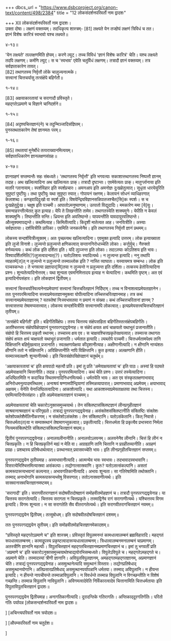 +++
dbcs_url = "https://www.dsbcproject.org/canon-text/content/498/2384"
title = "12 लोकसंदर्शनपरिवर्तो नाम द्वादशः"

+++
XII
लोकसंदर्शनपरिवर्तो नाम द्वादशः।  
उक्ता दोषाः। लक्षणं वक्तव्यम्। तदधिकृत्य शास्त्रम्-
[81] लक्ष्यते येन तज्ज्ञेयं लक्षणं त्रिविधं च तत।  
ज्ञानं विशेषः कारित्रं स्वभावो यश्च लक्ष्यते॥

४-१३॥

'येन लक्ष्यते' तल्लक्षणमिति ज्ञेयम्। करणे ल्युट्। तच्च विविधं 'ज्ञानं विशेषः कारित्रं' चेति। यश्च लक्ष्यते तदपि लक्षणम्। कर्मणि ल्युट्। स च 'स्वभाव' एवेति चतुर्विधं लक्षणम्। तत्रादौ ज्ञानं वक्तव्यम्। तत्र सर्वज्ञताकारेण तावत्।  
[82] तथागतस्य निर्वृत्तौ लोके चालुज्यनात्मके।  
सत्त्वानां चित्तचर्यासु तत्संक्षेपे बहिर्गतौ॥

१-१४॥

[83] अक्षयाकारतायां च सरागादौ प्रविस्तृते।  
महद्‍गतेऽप्रमाणे च विज्ञाने चानिदर्शने॥

१-१५॥

[84] अदृश्यचित्तज्ञानं(ने) च तदुन्मिञ्जादिसंज्ञितम्।  
पुनस्तथताकारेण तेषां ज्ञानमतः परम्॥

१-१६॥

[85] तथतायां मुनेर्बोधे तत्पराख्यानमित्ययम्।  
सर्वज्ञताधिकारेण ज्ञानलक्षणसंग्रहः॥

४-१७॥

ज्ञानग्रहणं सप्तम्यन्तैः सहः संबध्यते। 'तथागतस्य निर्वृत्तौ' इति भगवत्याः सकाशात्तथागतस्य निष्पत्तौ ज्ञानम् तदाह। अथ खल्वित्यादिना अथ खल्वित्यतः प्राक्। तत्रादौ दृष्टान्तः। एवमेवेत्यतः प्राक्। मातुर्ग्लानाया इति मातरि ग्लानायाम्। स्पर्शविहार इति स्पर्शप्रचारः। अमनआप इति अमनोज्ञः दुःखहेतुत्वात्। सुधृता धारयेयुरिति सुपुष्टां पुष्टीयुः। तथा पुष्टीयुः यथा सुपुष्टा स्यात्। गोपायनं रक्षणम्। केलायनं सोधनं व्याधिहरणात् केलाशब्दः। कण्ड्‍वादिदुःखो वा स्पर्श इति। विषयेन्द्रियविज्ञानसन्निपातजश्चैत[सि]कः स्पर्शः। स च दुःखहेतुर्दुःख। चक्षुष इति पञ्चमी। आपातोऽमनुष्याणाम्। उत्पातो विद्युदादिः। ममकारेण ममा [ये]युः। समन्वाहरन्तीत्येतत् कुत इत्याह। येपि ते लिखन्तीति तामेव। तथागतस्येति शाक्यमुनेः। येपीति न केवलं शाक्यमुनिः। तिष्ठन्तीति सन्ति। ध्रियन्त इति अवतिष्ठन्ते। यापयन्तीति यावदायुरवतिष्ठन्ते। औत्सुक्यमापद्यन्ते। कथमित्याह। किमितीत्यादि। किदृशी मातेत्यत आह। जनयित्रीति। अस्याः सर्वज्ञतायाः। दर्शयित्रीति प्रापिका। एवमिति जनकत्वेनैव। इति तथागतस्य निर्वृत्तौ ज्ञानं प्रथमम्॥

लोकस्य सन्दर्शयित्रीत्युक्तम्। अतः पृच्छत्यथ खल्वित्यादिना। एवमुक्त इत्यादि उत्तरम्। लोक इत्याख्याता इति लुजो विनाशे। लुज्यन्ते प्रलुज्यन्ते क्षणिकत्वात् सन्ताननिरोधाच्चेति लोकाः। कर्त्तुर्युच्। नैरुक्तो वर्णव्यत्ययः। कथं लोक इति दर्शिता इति। यदि लुञ्जन्त इति लोकाः। तदाऽस्याः कोऽतिशय इति भावः। विश्वादर्शितमिति(?)लुजत्वादन्यत्(?)। यतोऽतिशयः स्यादित्यर्थः। न लुज्यन्त इत्यादि। ननु तथापि व्याहतमे[त]त् न लुज्यन्ते न प्रलुज्यन्ते तस्माल्लोक इति ? नास्ति व्याघातः। यस्यायमत्र सम्बन्धः। लोक इति पञ्चस्कन्धाः। ते भगवत्या प्रज्ञापार[मि]तया न लुज्यन्ते न प्रलुज्यन्त इति दर्शिताः। तत्कस्य हेतोरित्यादिना प्रश्नः। शून्यतेत्यादिनोत्तरम्। यथा शून्यता एवमनिमित्तादय इत्याह न चेत्यादिना। कथमिति पृष्टम्। अत एवं इत्यादिनोपसंहारः। इति लोकज्ञानं द्वितीयम्॥

सत्त्वानां चित्तचर्यास्वित्यनेनाप्रमेयाणां सत्त्वानां चित्तचरितज्ञानं निर्दिष्टम्। तच्च न विनाशत्वाप्रमेयताज्ञानेन। ततः पुनरपरमित्यादिना सत्त्वाप्रमेयताज्ञानमुक्त्वा योपीत्यादिना तच्चित्तचरितज्ञानमाह। तत्र कथं सत्त्वानामप्रमेयताज्ञानम् ? यतस्तेषां निःस्वभावतया न प्रमाणं न संख्या। कथं तच्चित्तचरितानां ज्ञानम् ? सत्त्वासत्तया तेषामप्यसत्त्वात्। लोकस्य सन्दर्शयित्रीति सत्त्वानामपि लोकत्वात्। इत्यप्रमेयसत्त्वचित्तचरितज्ञानं तृतीयम्॥

'तत्संक्षेपे बहिर्गतौ' इति। बहिर्गतिर्विक्षेपः। तस्य चित्तस्य संक्षेपसहिता बहिर्गतिस्तत्संक्षेपबहिर्गतिः। अतश्चित्तस्य संक्षेपविक्षेपज्ञानं पुनरपरगद्यद्वयेनाह। स संक्षेपं क्षयतः क्षयं चाक्षयतो यथाभूतं प्रजानातीति। संक्षेपो हि चित्तस्य प्रकृतौ स्थानम्। तच्चास्य क्षय एव। स चाक्षयश्चित्तप्रकृतेरक्षयत्वात्। तस्मात्स तथागतः संक्षेपं क्षयतः क्षयं चाक्षयतो यथाभूतं प्रजानाति। धर्मतात इत्यादि। ल्यब्‍लोपे पञ्चमी। चित्तधर्मतामपेक्ष्य तानि विक्षिप्तानि बहिर्मुखत्वात् प्रजानाति। स्वलक्षणापेक्षया कीदृशानीत्याह। अक्षीणानीत्यादि। न क्षीणानि नाप्यंशतः क्षीणानि ततो न संक्षिप्तानि। अविक्षिप्तानीति नापि विक्षिप्तानि। कुत इत्याह। अलक्षणानि हीति। यस्मात्स्वलक्षणैः शून्यानीत्यर्थः। इति चित्तसंक्षेपविक्षेपज्ञानं चतुर्थम्॥

'अक्षयाकारतायां च' इति क्षयपाठो महत्यौ प्रति। इमां तु प्रति 'अमेयाक्षयतायां च' इति पाठः। अस्यां हि पठ्यते अप्रमेयाक्षयानि चित्तानीति। तदाह। पुनरपरमित्यादिना। कथं चेति प्रश्नः। उत्तरं तस्येत्यादिना। अधिष्ठितमिति न कदाचिन्न स्थितमनादिनिधनमित्यर्थः। धर्मतयेति भावः। अत एव संस्कृतलक्षणाभावाद् अनिरोधमनुत्पादमस्थितम्। अनाश्रयं षण्णामपीन्द्रियाणां तस्मिन्नव्यापारात्। प्रमाणाभावाद् अप्रमेयम्। क्षयाभावाद् अक्षयम्। येनेति येनाधिष्ठितत्वादिना। आकाशेत्यादि। यथा आकाशस्याप्रमेयताक्षतया तथा चित्तस्य। एवमित्यादिनोपसंहारः। इति अप्रमेयाक्षयताज्ञानं पञ्चमम्॥

अप्रमेयाक्षयतायां चेति चकारोऽनुक्तसमुच्चयार्थः। तेन संक्लिष्टासंक्लिष्टज्ञानं लीनप्रगृहीतज्ञानं साश्रवानाश्रवज्ञानं च परिगृह्यते। तत्राद्यं पुनरपरगद्यद्वयेनाह। असंक्लेशसंक्लिष्टानीति संक्लिष्टिः संक्लेशः क्लेशोपक्लेशैर्मलिनीकरणम्। न संक्लेशोऽसंक्लेशः। तेन संक्लिष्टानि। यतोऽसंकेतानि। कित् निवासे। चित्तधर्मता(त)या न सम्यक्स्थानं तेषामागन्तुकत्वात्। प्रकृतीत्यादि। चित्तधर्मता हि प्रकृत्यैव प्रभास्वरा निर्मला नित्यमसंक्लिष्टेति संक्लिष्टासंक्लिष्टचित्तज्ञानं षष्ठम्॥

द्वितीयं पुनरपरगद्यद्वयेनाह। अनालयलीनानीति। अनालयोऽलयनम्। अलयनेनैव लीनानि। चित्तं हि लीनं न चित्तप्रकृतिः। न हि चित्तप्रकृतिर्न मह्यं न मेति वा। अग्राह्याणि तानि चित्तानि न प्रग्रहीतव्यानीति। अग्रहणं प्रग्रहः। प्रशब्दस्य प्रतिषेधार्थत्वात्। प्रस्थानवत् प्रवासवच्चेति भावः। इति लीनप्रगृहीतचित्तज्ञानं सप्तमम्॥

पुनरपरगद्यद्वयेन तृतीयमाह। अस्वभावानीत्यादि। आत्मन्येव भावः स्वभावः। तदभावादस्वभावानि। विसरत्येभिश्चित्तमित्यास्रवा असंकल्पाः। तद्योगात्सास्रवाणि। कुतः? यतोऽसत्संकल्पानि। असतां कामरूपारूप्यभवानां कल्पनात्। अभावगतिकानीत्यादि। अभावः शून्यता। सा गतिरेषामिति तथोक्तानि। तस्माद् अनाभोगानि कामरूपारूप्यभवेषु विसरणात्। ततोऽनास्रवाणीत्यर्थः। इति सास्रवानास्रवचित्तज्ञानमष्टमम्॥

'सरागादौ' इति। सरागवीतरागज्ञानं सदोषवीतदोषज्ञानं समोहवीतमोहज्ञानं च। तत्रादौ पुनरपरगद्यद्वयेनाह। या चित्तस्य सरागतेत्यादि। चित्तस्य सरागता न चित्तप्रकृतेः। तस्माद्विनैव रागं सरागाणीत्यर्थः। यश्चित्तस्य विगम इत्यादि। विगमः शून्यता। न सा सरागतेति सैव वीतरागतेत्यर्थः। इति सरागवीतरागचित्तज्ञानं नवमम्॥

पुनरपरगद्यद्वयेन द्वितीयम्। तत्सुबोधम्। इति सदोषवीतदोषचित्तज्ञानं दशमम्॥

ततः पुनरपरगद्यद्वयेन तॄतीयम्। इति समोहवीतमोहचित्तज्ञानमेकादशम्॥

"प्रविस्तृते महद्‍गतेऽप्रमाणे च" इति शास्त्रम्। प्रविस्तृतं विपुलमनन्तं कामधात्वालम्बनं ब्रह्मविहारादि। महद्‍गतं रूपधात्वालम्बनम्। कामाद्रूपस्य प्रकृष्टत्वादारूप्यधात्वालम्बनम्। त्रिधात्वालम्बनमनालम्बनं चाप्रमाणम्। अतस्त्रीणि ज्ञानानि महत्योः। विपुलचित्तज्ञानं महद्‍गतचित्तज्ञानमप्रमाणचित्तज्ञानं च। इमां तु भगवतीं प्रति 'अप्रमाणे च' इति चकारोऽनुक्तसमुच्चयार्थश्चाद्ययोरभिसम्बध्यते। विपुलेऽविपुले च। महद्‍गतेऽमहद्‍गते च। अप्रमाणे चेति। तस्मादस्यां त्रीणी ज्ञानानि। अविपुलविपुलज्ञानम्, अमहद्‍गतमहद्‍गतज्ञानम्, अप्रमाणज्ञानं चेति। तत्राद्यं पुनरपरगद्यद्वयेनाह। असमुत्थानेत्यादि समुत्थानं विस्तारः। तद्योगप्रतिषेधाद् असमुत्थानयोगानि। अतिप्रसारप्रतिषेधाद् असमुत्थानपर्यापन्नानि धर्मतया। तस्माद् अविपुलानि। न हीयन्त इत्यादि। न हीयन्ते नापचीयन्ते तस्मान्नाविपुलानि। न विवर्धन्ते तस्मान्न विपुलानि न विगच्छन्तीति न विशेषं गच्छन्ति। तस्मान्न विपुलानि नाविपुलानि। अविगमत्वादेवेति निर्विकारत्वादेव चित्तानामिति चित्तधर्मतायाः इति विपुलाविपुलचित्तज्ञानं द्वादशः॥

पुनरपरगद्यद्वयेन द्वितीयमाह। अनागतिकानीत्यादि। दूरादन्तिके गतिरागतिः। अन्तिकाद्‍दूरगतिर्गतिः। परितो गतिः पर्यापन्न
[लोकसन्दर्शनपरिवर्तो नाम द्वादशः॥

]
[अचिन्त्यपरिवर्तो नाम त्रयोदशः॥

]
[औपम्यपरिवर्तो नाम चतुर्दशः॥

]
